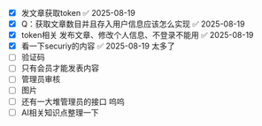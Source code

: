 - [x] 发文章获取token ✅ 2025-08-19
- [x] Q：获取文章数目并且存入用户信息应该怎么实现 ✅ 2025-08-19
- [x] token相关 发布文章、修改个人信息、不登录不能用 ✅ 2025-08-19
- [x] 看一下securiy的内容 ✅ 2025-08-19 太多了
- [ ] 验证码
- [ ] 只有会员才能发表内容
- [ ] 管理员审核
- [ ] 图片
- [ ] 还有一大堆管理员的接口 呜呜
- [ ] AI相关知识点整理一下